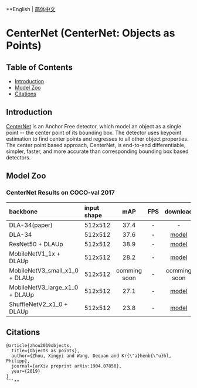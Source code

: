 **English | [简体中文](README_cn.md)

# CenterNet (CenterNet: Objects as Points)

## Table of Contents
- [Introduction](#Introduction)
- [Model Zoo](#Model_Zoo)
- [Citations](#Citations)

## Introduction

[CenterNet](http://arxiv.org/abs/1904.07850) is an Anchor Free detector, which model an object as a single point -- the center point of its bounding box. The detector uses keypoint estimation to find center points and regresses to all other object properties. The center point based approach, CenterNet, is end-to-end differentiable, simpler, faster, and more accurate than corresponding bounding box based detectors.

## Model Zoo

### CenterNet Results on COCO-val 2017

| backbone       | input shape | mAP   |    FPS    | download | config |
| :--------------| :------- |  :----: | :------: | :----: |:-----: |
| DLA-34(paper)  | 512x512 |  37.4  |     -   |    -   |   -    |
| DLA-34         | 512x512 |  37.6  |     -   | [model](https://bj.bcebos.com/v1/paddledet/models/centernet_dla34_140e_coco.pdparams) | [config](https://github.com/PaddlePaddle/PaddleDetection/tree/develop/configs/centernet/centernet_dla34_140e_coco.yml) |
| ResNet50 + DLAUp  | 512x512 |  38.9  |     -   | [model](https://bj.bcebos.com/v1/paddledet/models/centernet_r50_140e_coco.pdparams) | [config](https://github.com/PaddlePaddle/PaddleDetection/tree/develop/configs/centernet/centernet_r50_140e_coco.yml) |
| MobileNetV1_1x + DLAUp  | 512x512 |  28.2  |     -   | [model](https://paddledet.bj.bcebos.com/models/centernet_mbv1_x1_0_140e_coco.pdparams) | [config](https://github.com/PaddlePaddle/PaddleDetection/tree/develop/configs/centernet/centernet_mbv1_1x_140e_coco.yml) |
| MobileNetV3_small_x1_0 + DLAUp  | 512x512 |  comming soon  |     -   | comming soon | comming soon |
| MobileNetV3_large_x1_0 + DLAUp  | 512x512 |  27.1  |     -   | [model](https://paddledet.bj.bcebos.com/models/centernet_mbv3_large_x1_0_140e_coco.pdparams) | [config](https://github.com/PaddlePaddle/PaddleDetection/tree/develop/configs/centernet/centernet_mbv3_large_1x_140e_coco.yml) |
| ShuffleNetV2_x1_0 + DLAUp  | 512x512 | 23.8  |     -   | [model](https://paddledet.bj.bcebos.com/models/centernet_shufflenetv2_1x_140e_coco.pdparams) | [config](https://github.com/PaddlePaddle/PaddleDetection/tree/develop/configs/centernet/centernet_shufflenetv2_1x_140e_coco.yml) |

## Citations
```
@article{zhou2019objects,
  title={Objects as points},
  author={Zhou, Xingyi and Wang, Dequan and Kr{\"a}henb{\"u}hl, Philipp},
  journal={arXiv preprint arXiv:1904.07850},
  year={2019}
}
```**
